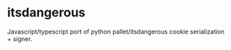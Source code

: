 itsdangerous
==

Javascript/typescript port of python pallet/itsdangerous cookie serialization + signer.
